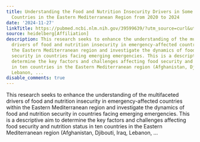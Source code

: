 ```yaml
---
title: Understanding the Food and Nutrition Insecurity Drivers in Some Emergency-Affected
  Countries in the Eastern Mediterranean Region from 2020 to 2024
date: '2024-11-27'
linkTitle: https://pubmed.ncbi.nlm.nih.gov/39599639/?utm_source=curl&utm_medium=rss&utm_campaign=pubmed-2&utm_content=1FakS-2QOkCT8HsMOQP1bCRQ4YzyumYOmxmF0moLsQ3dFB1E9V&fc=20220326224207&ff=20241127173247&v=2.18.0.post9+e462414
source: heidelberg[Affiliation]
description: This research seeks to enhance the understanding of the multifaceted
  drivers of food and nutrition insecurity in emergency-affected countries within
  the Eastern Mediterranean region and investigate the dynamics of food and nutrition
  security in countries facing emerging emergencies. This is a descriptive aim to
  determine the key factors and challenges affecting food security and nutrition status
  in ten countries in the Eastern Mediterranean region (Afghanistan, Djibouti, Iraq,
  Lebanon, ...
disable_comments: true
---
```

This research seeks to enhance the understanding of the multifaceted drivers of food and nutrition insecurity in emergency-affected countries within the Eastern Mediterranean region and investigate the dynamics of food and nutrition security in countries facing emerging emergencies. This is a descriptive aim to determine the key factors and challenges affecting food security and nutrition status in ten countries in the Eastern Mediterranean region (Afghanistan, Djibouti, Iraq, Lebanon, ...